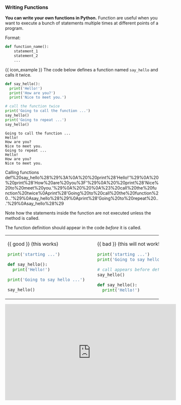### Writing Functions

**You can write your own functions in Python.** Function are useful when you want to execute a bunch of statements multiple times at different points of a program. 

Format:
```python
def function_name():
    statement_1
    statement_2
    ...
```

<tip-box> 

{{ icon_example }} The code below defines a function named `say_hello` and calls it twice.

<include src="inputOutput.md" boilerplate >
<span id="input">

```python
def say_hello():
  print('Hello!')
  print('How are you?')
  print('Nice to meet you.')

# call the function twice
print('Going to call the function ...')
say_hello()
print('Going to repeat ...')
say_hello()
```
</span>
<span id="output">

```
Going to call the function ...
Hello!
How are you?
Nice to meet you.
Going to repeat ...
Hello!
How are you?
Nice to meet you.

```

<include src="visualize.md" boilerplate >
  <span id="title">Calling functions</span>
  <span id="code">def%20say_hello%28%29%3A%0A%20%20print%28'Hello!'%29%0A%20%20print%28'How%20are%20you%3F'%29%0A%20%20print%28'Nice%20to%20meet%20you.'%29%0A%20%20%0A%23%20call%20the%20function%20twice%0Aprint%28'Going%20to%20call%20the%20function%20...'%29%0Asay_hello%28%29%0Aprint%28'Going%20to%20repeat%20...'%29%0Asay_hello%28%29</span>
</include>

</span>
</include>

Note how the statements inside the function are not executed unless the method is called.

<include src="tryYourOwn.md" boilerplate var-program="hello-function" />

</tip-box>

The function definition should appear in the code _before_ it is called.
 
<tip-box> 

<table>
<tr>
  <td>

{{ good }} (this works)
```python
print('starting ...')

def say_hello():
  print('Hello!')

print('Going to say hello ...')

say_hello()
```
  </td>
  <td>&nbsp;&nbsp;</td>
  <td>
  
{{ bad }} (this will not work!)
```python
print('starting ...')
print('Going to say hello ...')

# call appears before definition
say_hello()

def say_hello():
  print('Hello!')
```
  </td>
</tr>
</table>

</tip-box>

<panel type="seamless" header="%%:tv: Defining your own functions%%">
<iframe width="560" height="315" src="https://www.youtube.com/embed/WB4hJJkfhLU?rel=0&showinfo=0&start=13&end=199&version=3" frameborder="0" allowfullscreen></iframe>

</panel><p/>

<panel type="danger" header=":muscle: Exercise: Hip Hip Hooray!" expanded no-close>
  <include src="e-hooray.md" />
</panel><p/>